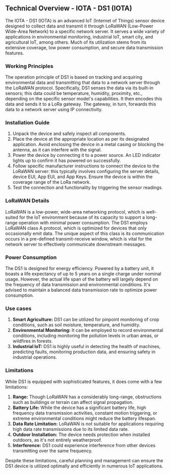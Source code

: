 ## Technical Overview - IOTA - DS1 (IOTA)

The IOTA - DS1 (IOTA) is an advanced IoT (Internet of Things) sensor device designed to collect data and transmit it through LoRaWAN (Low-Power Wide-Area Network) to a specific network server. It serves a wide variety of applications in environmental monitoring, industrial IoT, smart city, and agricultural IoT, among others. Much of its utilization stems from its extensive coverage, low power consumption, and secure data transmission features.

### Working Principles

The operation principle of DS1 is based on tracking and acquiring environmental data and transmitting that data to a network server through the LoRaWAN protocol. Specifically, DS1 senses the data via its built-in sensors; this data could be temperature, humidity, proximity, etc., depending on the specific sensor model's capabilities. It then encodes this data and sends it to a LoRa gateway. The gateway, in turn, forwards this data to a network server using IP connectivity.

### Installation Guide

1. Unpack the device and safely inspect all components.
2. Place the device at the appropriate location as per its designated application. Avoid enclosing the device in a metal casing or blocking the antenna, as it can interfere with the signal.
3. Power the device by connecting it to a power source. An LED indicator lights up to confirm it has powered on successfully.
4. Follow specific manufacturer instructions to connect the device to the LoRaWAN server: this typically involves configuring the server details, device EUI, App EUI, and App Keys. Ensure the device is within the coverage range of the LoRa network.
5. Test the connection and functionality by triggering the sensor readings.

### LoRaWAN Details

LoRaWAN is a low-power, wide-area networking protocol, which is well-suited for the IoT environment because of its capacity to support a long-range operation with minimal power consumption. The DS1 employs LoRaWAN class A protocol, which is optimized for devices that only occasionally emit data. The unique aspect of this class is its communication occurs in a pre-defined transmit-receive window, which is vital for the network server to effectively communicate downstream messages.

### Power Consumption 

The DS1 is designed for energy efficiency. Powered by a battery unit, it boasts a life expectancy of up to 5 years on a single charge under nominal usage. However, the actual life span of the battery will largely depend on the frequency of data transmission and environmental conditions. It's advised to maintain a balanced data transmission rate to optimize power consumption.

### Use cases

1. **Smart Agriculture:** DS1 can be utilized for pinpoint monitoring of crop conditions, such as soil moisture, temperature, and humidity.
2. **Environmental Monitoring:** It can be employed to record environmental conditions, including monitoring the pollution levels in urban areas, or wildfires in forests.
3. **Industrial IoT:** DS1 is highly useful in detecting the health of machines, predicting faults, monitoring production data, and ensuring safety in industrial operations.

### Limitations

While DS1 is equipped with sophisticated features, it does come with a few limitations:

1. **Range:** Though LoRaWAN has a considerably long-range, obstructions such as buildings or terrain can affect signal propagation.
2. **Battery Life:** While the device has a significant battery life, high frequency data transmission activities, constant motion triggering, or extreme environmental conditions might reduce the battery lifespan.
3. **Data Rate Limitation:** LoRaWAN is not suitable for applications requiring high data rate transmissions due to its limited data rate.
4. **Outdoor Installation:** The device needs protection when installed outdoors, as it's not entirely weatherproof.
5. **Interference:** DS1 could experience interference from other devices transmitting over the same frequency. 

Despite these limitations, careful planning and management can ensure the DS1 device is utilized optimally and efficiently in numerous IoT applications.